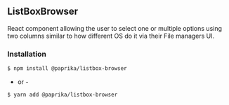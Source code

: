## ListBoxBrowser

React component allowing the user to select one or multiple options using two columns similar to how different OS do it via their File managers UI.

### Installation

```sh
$ npm install @paprika/listbox-browser
```

- or -

```sh
$ yarn add @paprika/listbox-browser
```
